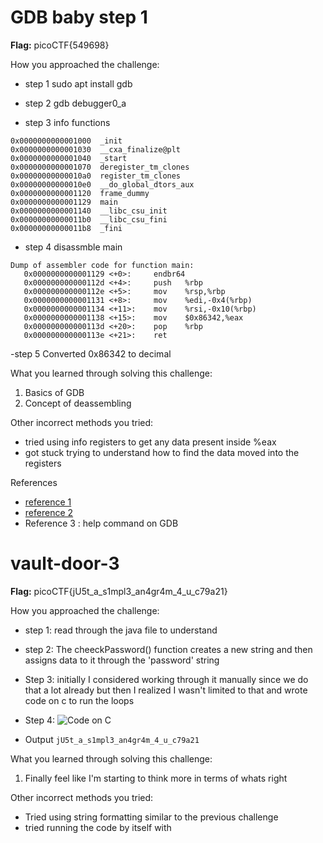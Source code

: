 # GDB baby step 1

**Flag:** picoCTF{549698}

How you approached the challenge:

- step 1
sudo apt install gdb

- step 2
gdb debugger0_a

- step 3
info functions
```
0x0000000000001000  _init
0x0000000000001030  __cxa_finalize@plt
0x0000000000001040  _start
0x0000000000001070  deregister_tm_clones
0x00000000000010a0  register_tm_clones
0x00000000000010e0  __do_global_dtors_aux
0x0000000000001120  frame_dummy
0x0000000000001129  main
0x0000000000001140  __libc_csu_init
0x00000000000011b0  __libc_csu_fini
0x00000000000011b8  _fini
```
- step 4
disassmble main

```
Dump of assembler code for function main:
   0x0000000000001129 <+0>:     endbr64
   0x000000000000112d <+4>:     push   %rbp
   0x000000000000112e <+5>:     mov    %rsp,%rbp
   0x0000000000001131 <+8>:     mov    %edi,-0x4(%rbp)
   0x0000000000001134 <+11>:    mov    %rsi,-0x10(%rbp)
   0x0000000000001138 <+15>:    mov    $0x86342,%eax
   0x000000000000113d <+20>:    pop    %rbp
   0x000000000000113e <+21>:    ret
```

-step 5
Converted 0x86342 to decimal

What you learned through solving this challenge:

1. Basics of GDB 
2. Concept of deassembling


Other incorrect methods you tried:

- tried using info registers to get any data present inside %eax
- got stuck trying to understand how to find the data moved into the registers 


References

- [reference 1](https://www.tutorialspoint.com/gnu_debugger/index.htm)
- [reference 2](https://www.geeksforgeeks.org/gdb-step-by-step-introduction/)
- Reference 3 : help command on GDB



# vault-door-3

**Flag:** picoCTF{jU5t_a_s1mpl3_an4gr4m_4_u_c79a21}

How you approached the challenge:

- step 1:
   read through the java file to understand 


- step 2:
   The cheeckPassword() function creates a new string and then assigns data to it through the 'password' string

- Step 3:
   initially I considered working through it manually since we do that a lot already but then I realized I wasn't limited to that and wrote code on c to run the loops

- Step 4:
   ![Code on C](image.png)

- Output 
   ```jU5t_a_s1mpl3_an4gr4m_4_u_c79a21```


What you learned through solving this challenge:

1. Finally feel like I'm starting to think more in terms of whats right

Other incorrect methods you tried:
- Tried using string formatting similar to the previous challenge 
- tried running the code by itself with
